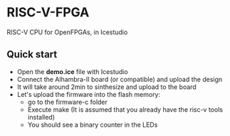 # RISC-V-FPGA
  RISC-V CPU for OpenFPGAs, in Icestudio


## Quick start

* Open the **demo.ice** file with Icestudio
* Connect the Alhambra-II board (or compatible) and upload the design
* It will take around 2min to sinthesize and upload to the board
* Let's upload the firmware into the flash memory:
  * go to the firmware-c folder
  * Execute make (It is assumed that you already have the risc-v tools installed)
  * You should see a binary counter in the LEDs
